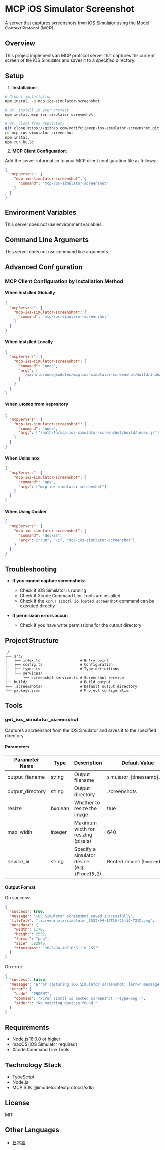 # MCP iOS Simulator Screenshot

A server that captures screenshots from iOS Simulator using the Model Context Protocol (MCP).

## Overview

This project implements an MCP protocol server that captures the current screen of the iOS Simulator and saves it to a specified directory.

## Setup

1. **Installation**:

```bash
# Global installation
npm install -g mcp-ios-simulator-screenshot

# Or, install in your project
npm install mcp-ios-simulator-screenshot

# Or, clone from repository
git clone https://github.com/yorifuji/mcp-ios-simulator-screenshot.git
cd mcp-ios-simulator-screenshot
npm install
npm run build
```

2. **MCP Client Configuration**:

Add the server information to your MCP client configuration file as follows:

```json
{
  "mcpServers": {
    "mcp-ios-simulator-screenshot": {
      "command": "mcp-ios-simulator-screenshot"
    }
  }
}
```

## Environment Variables

This server does not use environment variables.

## Command Line Arguments

This server does not use command line arguments.

## Advanced Configuration

### MCP Client Configuration by Installation Method

#### When Installed Globally

```json
{
  "mcpServers": {
    "mcp-ios-simulator-screenshot": {
      "command": "mcp-ios-simulator-screenshot"
    }
  }
}
```

#### When Installed Locally

```json
{
  "mcpServers": {
    "mcp-ios-simulator-screenshot": {
      "command": "node",
      "args": [
        "/path/to/node_modules/mcp-ios-simulator-screenshot/build/index.js"
      ]
    }
  }
}
```

#### When Cloned from Repository

```json
{
  "mcpServers": {
    "mcp-ios-simulator-screenshot": {
      "command": "node",
      "args": ["/path/to/mcp-ios-simulator-screenshot/build/index.js"]
    }
  }
}
```

#### When Using npx

```json
{
  "mcpServers": {
    "mcp-ios-simulator-screenshot": {
      "command": "npx",
      "args": ["mcp-ios-simulator-screenshot"]
    }
  }
}
```

#### When Using Docker

```json
{
  "mcpServers": {
    "mcp-ios-simulator-screenshot": {
      "command": "docker",
      "args": ["run", "-i", "mcp-ios-simulator-screenshot"]
    }
  }
}
```

## Troubleshooting

- **If you cannot capture screenshots**:

  - Check if iOS Simulator is running
  - Check if Xcode Command Line Tools are installed
  - Check if the `xcrun simctl io booted screenshot` command can be executed directly

- **If permission errors occur**:
  - Check if you have write permissions for the output directory

## Project Structure

```
./
├── src/
│   ├── index.ts                  # Entry point
│   ├── config.ts                 # Configuration
│   ├── types.ts                  # Type definitions
│   └── services/
│       └── screenshot-service.ts # Screenshot service
├── build/                        # Build output
├── .screenshots/                 # Default output directory
└── package.json                  # Project configuration
```

## Tools

### get_ios_simulator_screenshot

Captures a screenshot from the iOS Simulator and saves it to the specified directory.

#### Parameters

| Parameter Name   | Type    | Description                                     | Default Value              |
| ---------------- | ------- | ----------------------------------------------- | -------------------------- |
| output_filename  | string  | Output filename                                 | simulator\_[timestamp].png |
| output_directory | string  | Output directory                                | .screenshots               |
| resize           | boolean | Whether to resize the image                     | true                       |
| max_width        | integer | Maximum width for resizing (pixels)             | 640                        |
| device_id        | string  | Specify a simulator device (e.g., `iPhone15,2`) | Booted device (`booted`)   |

#### Output Format

On success:

```json
{
  "success": true,
  "message": "iOS Simulator screenshot saved successfully",
  "filePath": ".screenshots/simulator_2025-04-10T16-51-16-755Z.png",
  "metadata": {
    "width": 1170,
    "height": 2532,
    "format": "png",
    "size": 382946,
    "timestamp": "2025-04-10T16:51:16.755Z"
  }
}
```

On error:

```json
{
  "success": false,
  "message": "Error capturing iOS Simulator screenshot: [error message]",
  "error": {
    "code": "ENOENT",
    "command": "xcrun simctl io booted screenshot --type=png -",
    "stderr": "No matching devices found."
  }
}
```

## Requirements

- Node.js 16.0.0 or higher
- macOS (iOS Simulator required)
- Xcode Command Line Tools

## Technology Stack

- TypeScript
- Node.js
- MCP SDK (@modelcontextprotocol/sdk)

## License

MIT

## Other Languages

- [日本語](README.ja.md)
